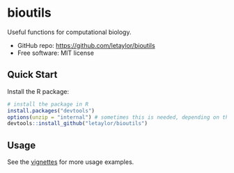bioutils
========

Useful functions for computational biology.

* GitHub repo: https://github.com/letaylor/bioutils
* Free software: MIT license


Quick Start
-----------

Install the R package:

```r
# install the package in R
install.packages("devtools")
options(unzip = "internal") # sometimes this is needed, depending on the R install
devtools::install_github("letaylor/bioutils")
```


Usage
-----

See the [vignettes](vignettes/bioutils.md) for more usage examples.



